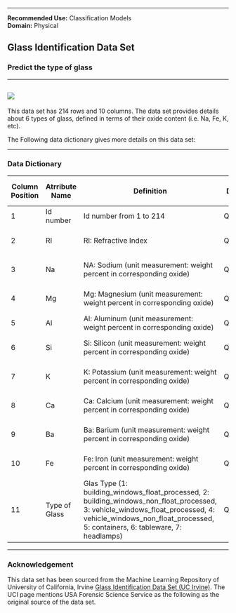 

---


**Recommended Use:** Classification Models<br/>
**Domain:** Physical<br/> 

## Glass Identification Data Set 

### Predict the type of glass 


---
![](211.jpg)
---

This data set has 214 rows and 10 columns.
The data set provides details about 6 types of glass, defined in terms of their oxide content (i.e. Na, Fe, K, etc).

The Following data dictionary gives more details on this data set:

---

### Data Dictionary 

| Column   Position 	| Atrribute Name 	| Definition                                                                                                                                                                                                            	| Data Type    	| Example                   	| % Null Ratios 	|
|-------------------	|----------------	|-----------------------------------------------------------------------------------------------------------------------------------------------------------------------------------------------------------------------	|--------------	|---------------------------	|---------------	|
| 1                 	| Id number      	| Id number from 1 to 214                                                                                                                                                                                               	| Quantitative 	| 16, 75, 211               	| 0             	|
| 2                 	| RI             	| RI: Refractive Index                                                                                                                                                                                                  	| Quantitative 	| 1.51755, 1.51613, 1.51844 	| 0             	|
| 3                 	| Na             	| NA: Sodium (unit measurement: weight percent in corresponding oxide)                                                                                                                                                  	| Quantitative 	| 13.19, 12.79, 14.21       	| 0             	|
| 4                 	| Mg             	| Mg: Magnesium (unit measurement: weight percent in corresponding oxide)                                                                                                                                               	| Quantitative 	| 3.82, 2.87, 3.59          	| 0             	|
| 5                 	| Al             	| Al: Aluminum (unit measurement: weight percent in corresponding oxide)                                                                                                                                                	| Quantitative 	| 1.56, 1.43,               	| 0             	|
| 6                 	| Si             	| Si: Silicon (unit measurement: weight percent in corresponding oxide)                                                                                                                                                 	| Quantitative 	| 73.20, 71.77, 72.95       	| 0             	|
| 7                 	| K              	| K: Potassium (unit measurement: weight percent in corresponding oxide)                                                                                                                                                	| Quantitative 	| 0.67, 0.57, 0.11          	| 0             	|
| 8                 	| Ca             	| Ca: Calcium (unit measurement: weight percent in corresponding oxide)                                                                                                                                                 	| Quantitative 	| 8.09, 7.83, 9.57          	| 0             	|
| 9                 	| Ba             	| Ba: Barium (unit measurement: weight percent in corresponding oxide)                                                                                                                                                  	| Quantitative 	| 0.00, 0.11, 0.27          	| 0             	|
| 10                	| Fe             	| Fe: Iron (unit measurement: weight percent in corresponding oxide)                                                                                                                                                    	| Quantitative 	| 0.11, 0.14, 0.00          	| 0             	|
| 11                	| Type of Glass  	| Glas Type (1:   building_windows_float_processed, 2: building_windows_non_float_processed, 3:   vehicle_windows_float_processed, 4: vehicle_windows_non_float_processed, 5:   containers, 6: tableware, 7: headlamps) 	| Quantitative 	| 2, 5, 7                   	| 0             	|
---

### Acknowledgement

This data set has been sourced from the Machine Learning Repository of University of California, Irvine [Glass Identification Data Set (UC Irvine)](https://archive.ics.uci.edu/ml/datasets/Glass+Identification). 
The UCI page mentions USA Forensic Science Service as the following as the original source of the data set.